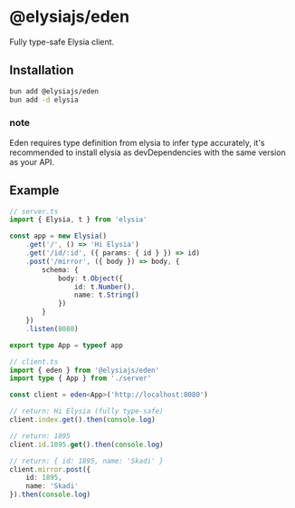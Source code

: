 # @elysiajs/eden
Fully type-safe Elysia client.

## Installation
```bash
bun add @elysiajs/eden
bun add -d elysia
```

### note
Eden requires type definition from elysia to infer type accurately, it's recommended to install elysia as devDependencies with the same version as your API.

## Example
```typescript
// server.ts
import { Elysia, t } from 'elysia'

const app = new Elysia()
    .get('/', () => 'Hi Elysia')
    .get('/id/:id', ({ params: { id } }) => id)
    .post('/mirror', ({ body }) => body, {
        schema: {
            body: t.Object({
                id: t.Number(),
                name: t.String()
            })
        }
    })
    .listen(8080)

export type App = typeof app

// client.ts
import { eden } from '@elysiajs/eden'
import type { App } from './server'

const client = eden<App>('http://localhost:8080')

// return: Hi Elysia (fully type-safe)
client.index.get().then(console.log)

// return: 1895
client.id.1895.get().then(console.log)

// return: { id: 1895, name: 'Skadi' }
client.mirror.post({
    id: 1895,
    name: 'Skadi'
}).then(console.log)
```
